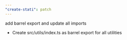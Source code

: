```yaml
---
"create-stati": patch
---
```


add barrel export and update all imports

- Create src/utils/index.ts as barrel export for all utilities
